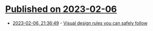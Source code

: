 # [Published on 2023-02-06](index.md)

* [2023-02-06, 21:36:49](https://news.ycombinator.com/item?id=34684761) - [Visual design rules you can safely follow](https://anthonyhobday.com/sideprojects/saferules/)
